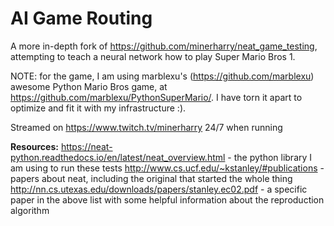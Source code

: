 # AI Game Routing
A more in-depth fork of https://github.com/minerharry/neat_game_testing, attempting to teach a neural network how to play Super Mario Bros 1.

NOTE: for the game, I am using marblexu's (https://github.com/marblexu) awesome Python Mario Bros game, at https://github.com/marblexu/PythonSuperMario/. I have torn it apart to optimize and fit it with my infrastructure :).

Streamed on https://www.twitch.tv/minerharry 24/7 when running

__Resources:__
https://neat-python.readthedocs.io/en/latest/neat_overview.html - the python library I am using to run these tests
http://www.cs.ucf.edu/~kstanley/#publications - papers about neat, including the original that started the whole thing
http://nn.cs.utexas.edu/downloads/papers/stanley.ec02.pdf - a specific paper in the above list with some helpful information about the reproduction algorithm

